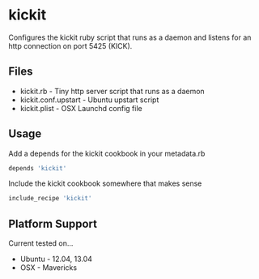 kickit
======

Configures the kickit ruby script that runs as a daemon and listens for an http connection on port 5425 (KICK).

Files
-----

- kickit.rb - Tiny http server script that runs as a daemon
- kickit.conf.upstart - Ubuntu upstart script
- kickit.plist - OSX Launchd config file

Usage
----

Add a depends for the kickit cookbook in your metadata.rb
``` ruby
depends 'kickit'
```

Include the kickit cookbook somewhere that makes sense
``` ruby
include_recipe 'kickit'
```

Platform Support
----------------

Current tested on...
- Ubuntu - 12.04, 13.04
- OSX - Mavericks
